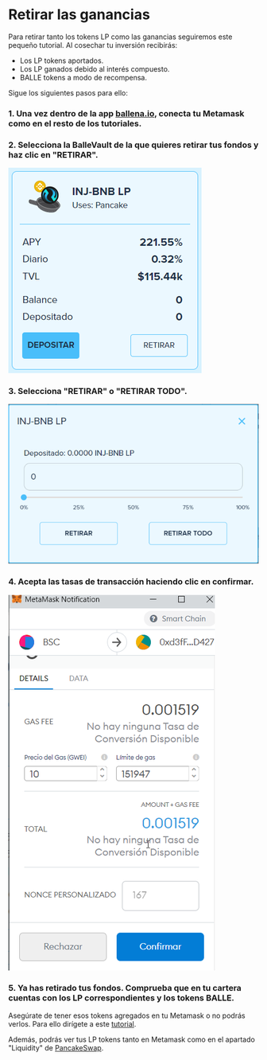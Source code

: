 # Retirar las ganancias

Para retirar tanto los tokens LP como las ganancias seguiremos este pequeño tutorial. Al cosechar tu inversión recibirás:

* Los LP tokens aportados.
* Los LP ganados debido al interés compuesto.
* BALLE tokens a modo de recompensa.

Sigue los siguientes pasos para ello:



### 1. Una vez dentro de la app [ballena.io](https://app.ballena.io/), conecta tu Metamask como en el resto de los tutoriales.

### 

### 2. Selecciona la BalleVault de la que quieres retirar tus fondos y haz clic en "RETIRAR".



![](../../../.gitbook/assets/image%20%284%29.png)



### 3. Selecciona "RETIRAR" o "RETIRAR TODO".



![](../../../.gitbook/assets/image%20%287%29.png)



### 4. Acepta las tasas de transacción haciendo clic en confirmar.



![](../../../.gitbook/assets/image%20%285%29.png)



### 5. Ya has retirado tus fondos. Comprueba que en tu cartera cuentas con los LP correspondientes y los tokens BALLE. 

Asegúrate de tener esos tokens agregados en tu Metamask o no podrás verlos. Para ello dirígete a este [tutorial](metamask/como-anadir-un-token-personalizado-a-metamask.md). 

Además, podrás ver tus LP tokens tanto en Metamask como en el apartado "Liquidity" de [PancakeSwap](https://pancakeswap.finance/).





